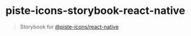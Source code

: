 # piste-icons-storybook-react-native

> Storybook for [@piste-icons/react-native](https://github.com/kirkeaton/piste-icons-react-native)
